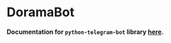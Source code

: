 # DoramaBot

**Documentation for `python-telegram-bot` library [here](https://docs.python-telegram-bot.org/en/stable/index.html).**